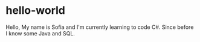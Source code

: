 # hello-world

Hello,
My name is Sofia and I'm currently learning to code C#. 
Since before I know some Java and SQL.
